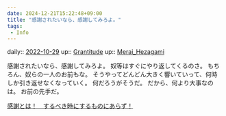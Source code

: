 ```yaml
---
date: 2024-12-21T15:22:48+09:00
title: "感謝されたいなら、感謝してみろよ。"
tags:
 - Info
---
```


daily:: [2022-10-29](Daily_Note/2022-10-29.md)
up:: [Grantitude](Grantitude.md)
up:: [Merai_Hezagami](Bar/Novel/Nacaria/Merai_Hezagami.md)

感謝されたいなら、感謝してみろよ。
奴等はすぐにやり返してくるのさ。
もちろん、奴らの一人のお前もな。
そうやってどんどん大きく響いていって、何時しか引き返せなくなっていく。
何だろうがそうだ。
だから、何より大事なのは。
お前の先手だ。

[感謝とは！　するべき時にするものにあらず！](感謝とは！　するべき時にするものにあらず！.md)